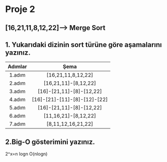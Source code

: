 # Proje 2
##  [16,21,11,8,12,22]--> Merge Sort 
## 1. Yukarıdaki dizinin sort türüne göre aşamalarını yazınız.

|Adımlar|Şema|
|:--:|:--:|
|1.adım|[16,21,11,8,12,22]|
|2.adım|[16,21,11]-[8,12,22]|
|3.adım|[16]-[21,11]-[8]-[12,22]|
|4.adım|[16]-[21]-[11]-[8]-[12]-[22]|
|5.adım|[16]-[21,11]-[8]-[12,22]|
|6.adım|[11,16,21]-[8,12,22]|
|7.adım|[8,11,12,16,21,22]|

## 2.Big-O gösterimini yazınız.
2^x=n logn
O(nlogn)


